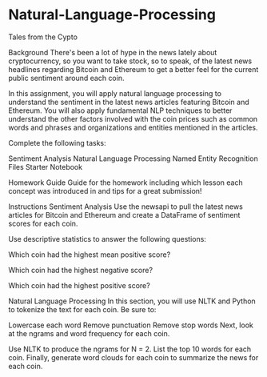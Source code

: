 # Natural-Language-Processing
Tales from the Cypto 


Background
There's been a lot of hype in the news lately about cryptocurrency, so you want to take stock, so to speak, of the latest news headlines regarding Bitcoin and Ethereum to get a better feel for the current public sentiment around each coin.

In this assignment, you will apply natural language processing to understand the sentiment in the latest news articles featuring Bitcoin and Ethereum. You will also apply fundamental NLP techniques to better understand the other factors involved with the coin prices such as common words and phrases and organizations and entities mentioned in the articles.

Complete the following tasks:

Sentiment Analysis
Natural Language Processing
Named Entity Recognition
Files
Starter Notebook

Homework Guide
Guide for the homework including which lesson each concept was introduced in and tips for a great submission!

Instructions
Sentiment Analysis
Use the newsapi to pull the latest news articles for Bitcoin and Ethereum and create a DataFrame of sentiment scores for each coin.

Use descriptive statistics to answer the following questions:

Which coin had the highest mean positive score?

Which coin had the highest negative score?

Which coin had the highest positive score?

Natural Language Processing
In this section, you will use NLTK and Python to tokenize the text for each coin. Be sure to:

Lowercase each word
Remove punctuation
Remove stop words
Next, look at the ngrams and word frequency for each coin.

Use NLTK to produce the ngrams for N = 2.
List the top 10 words for each coin.
Finally, generate word clouds for each coin to summarize the news for each coin.
